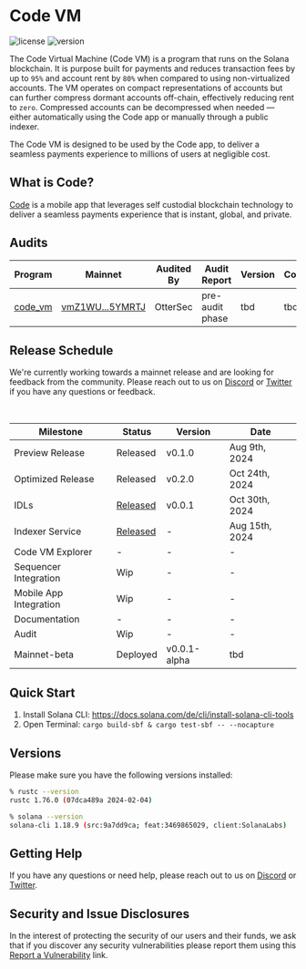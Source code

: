 # Code VM
![license][license-image]
![version][version-image]

[version-image]: https://img.shields.io/badge/version-0.2.0-blue.svg?style=flat
[license-image]: https://img.shields.io/badge/license-MIT-blue.svg?style=flat

The Code Virtual Machine (Code VM) is a program that runs on the Solana
blockchain. It is purpose built for payments and reduces transaction fees by up
to `95%` and account rent by `80%` when compared to using non-virtualized
accounts. The VM operates on compact representations of accounts but can further 
compress dormant accounts off-chain, effectively reducing rent to `zero`. 
Compressed accounts can be decompressed when needed — either automatically 
using the Code app or manually through a public indexer.

The Code VM is designed to be used by the Code app, to deliver a seamless
payments experience to millions of users at negligible cost.

##  What is Code?

[Code](https://getcode.com) is a mobile app that leverages self custodial 
blockchain technology to deliver a seamless payments experience that is instant, 
global, and private. 

## Audits

| Program | Mainnet | Audited By | Audit Report | Version | Commit |
| --- | --- | --- | --- | --- | --- |
|[code_vm](https://github.com/code-payments/code-vm/tree/main/programs/code-vm/src) | [vmZ1WU...5YMRTJ](https://explorer.solana.com/address/vmZ1WUq8SxjBWcaeTCvgJRZbS84R61uniFsQy5YMRTJ) | OtterSec | pre-audit phase | tbd | tbd |

## Release Schedule

We're currently working towards a mainnet release and are looking for feedback
from the community. Please reach out to us on [Discord](https://discord.gg/T8Tpj8DBFp) or [Twitter](https://twitter.com/getcode) if you have any
questions or feedback.

<br>

| Milestone | Status | Version | Date |
| --- | --- | --- | --- |
| Preview Release | Released | v0.1.0 | Aug 9th, 2024 |
| Optimized Release | Released | v0.2.0 | Oct 24th, 2024 |
| IDLs | [Released](https://github.com/code-payments/code-vm/blob/main/idl/code_vm.json) | v0.0.1 | Oct 30th, 2024 |
| Indexer Service | [Released](https://github.com/code-payments/code-vm-indexer) | - | Aug 15th, 2024 |
| Code VM Explorer | - | - | - |
| Sequencer Integration | Wip | - | - |
| Mobile App Integration | Wip | - | - |
| Documentation | - | - | - |
| Audit | Wip | - | - |
| Mainnet-beta | Deployed | v0.0.1-alpha | tbd |


## Quick Start

1. Install Solana CLI: https://docs.solana.com/de/cli/install-solana-cli-tools
2. Open Terminal: `cargo build-sbf & cargo test-sbf -- --nocapture`


## Versions

Please make sure you have the following versions installed:

```bash
% rustc --version
rustc 1.76.0 (07dca489a 2024-02-04)

% solana --version
solana-cli 1.18.9 (src:9a7dd9ca; feat:3469865029, client:SolanaLabs)
```

## Getting Help

If you have any questions or need help, please reach out to us on [Discord](https://discord.gg/T8Tpj8DBFp) or [Twitter](https://twitter.com/getcode).

## Security and Issue Disclosures

In the interest of protecting the security of our users and their funds, we ask
that if you discover any security vulnerabilities please report them using this
[Report a Vulnerability](https://github.com/code-wallet/code-program-library/security/advisories/new)
link.
